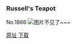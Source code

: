 ### Russell's Teapot
No.1866
![图片不见了~~~](https://imgs.xkcd.com/comics/russells_teapot.png)

[原址](https://xkcd.com//1866) [下载](https://imgs.xkcd.com/comics/russells_teapot.png)

